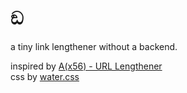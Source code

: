 # ඞ

a tiny link lengthener without a backend.







inspired by [A(x56) - URL Lengthener](https://aaaaaaaaaaaaaaaaaaaaaaaaaaaaaaaaaaaaaaaaaaaaaaaaaaaaaaaa.com/)  
css by [water.css](https://github.com/kognise/water.css)
